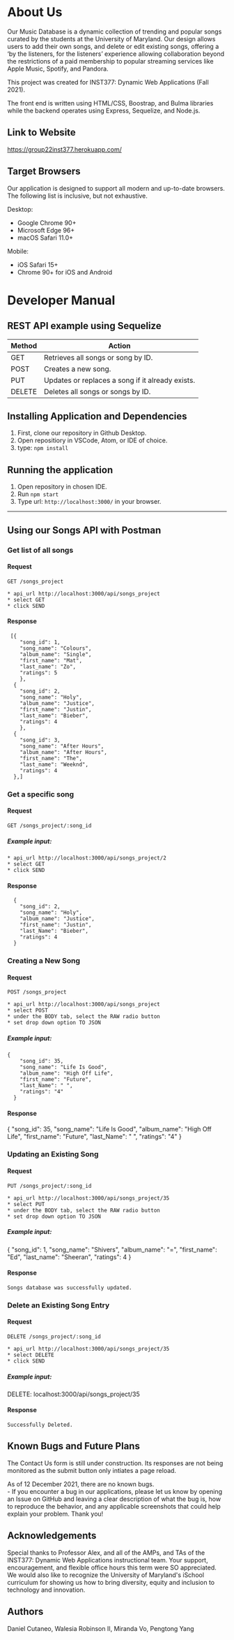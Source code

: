 # About Us

Our Music Database is a dynamic collection of trending and popular songs curated by the students at the University of Maryland. Our design allows users to add their own songs, and delete or edit existing songs, offering a ‘by the listeners, for the listeners’ experience allowing collaboration beyond the restrictions of a paid membership to popular streaming services like Apple Music, Spotify, and Pandora.

This project was created for INST377: Dynamic Web Applications (Fall 2021).

The front end is written using HTML/CSS, Boostrap, and Bulma libraries while the backend operates using Express, Sequelize, and Node.js.

## Link to Website
https://group22inst377.herokuapp.com/

## Target Browsers
Our application is designed to support all modern and up-to-date browsers.
The following list is inclusive, but not exhaustive.

Desktop:
* Google Chrome 90+
* Microsoft Edge 96+
* macOS Safari 11.0+

Mobile:
* iOS Safari 15+
* Chrome 90+ for iOS and Android

# Developer Manual

## REST API example using Sequelize

<table>
  <thead>
    <tr>
      <th>Method</th>
      <th>Action</th>
    </tr>
  </thead>
  <tbody>
    <tr>
      <td>GET</td>
      <td>Retrieves all songs or song by ID.</td>
    </tr>
    <tr>
      <td>POST</td>
      <td>Creates a new song.</td>
    </tr>
    <tr>
      <td>PUT</td>
      <td>Updates or replaces a song if it already exists.</td>
    </tr>
    <tr>
      <td>DELETE</td>
      <td>Deletes all songs or songs by ID.</td>
    </tr>
  </tbody>
</table>

## Installing Application and Dependencies

1. First, clone our repository in Github Desktop.
2. Open repositiory in VSCode, Atom, or IDE of choice.
3. type: `npm install`

## Running the application
1. Open repository in chosen IDE.
2. Run `npm start`
3. Type url: `http://localhost:3000/` in your browser.

<hr>

## Using our Songs API with Postman

### Get list of all songs

#### Request

`GET /songs_project`

    * api_url http://localhost:3000/api/songs_project
    * select GET
    * click SEND


#### Response

     [{
        "song_id": 1,
        "song_name": "Colours",
        "album_name": "Single",
        "first_name": "Mat",
        "last_name": "Zo",
        "ratings": 5
        },
      {
        "song_id": 2,
        "song_name": "Holy",
        "album_name": "Justice",
        "first_name": "Justin",
        "last_name": "Bieber",
        "ratings": 4
        },
      {
        "song_id": 3,
        "song_name": "After Hours",
        "album_name": "After Hours",
        "first_name": "The",
        "last_name": "Weeknd",
        "ratings": 4
      },]

### Get a specific song

#### Request

`GET /songs_project/:song_id`

##### Example input:

    * api_url http://localhost:3000/api/songs_project/2
    * select GET
    * click SEND

#### Response

      {
        "song_id": 2,
        "song_name": "Holy",
        "album_name": "Justice",
        "first_name": "Justin",
        "last_Name": "Bieber",
        "ratings": 4
      }

### Creating a New Song

#### Request

`POST /songs_project`

    * api_url http://localhost:3000/api/songs_project
    * select POST
    * under the BODY tab, select the RAW radio button
    * set drop down option TO JSON

##### Example input:

    {
        "song_id": 35,
        "song_name": "Life Is Good",
        "album_name": "High Off Life",
        "first_name": "Future",
        "last_Name": " ",
        "ratings": "4"
      }

#### Response

  {
      "song_id": 35,
      "song_name": "Life Is Good",
      "album_name": "High Off Life",
      "first_name": "Future",
      "last_Name": " ",
      "ratings": "4"
    }

### Updating an Existing Song

#### Request

`PUT /songs_project/:song_id`

    * api_url http://localhost:3000/api/songs_project/35
    * select PUT
    * under the BODY tab, select the RAW radio button
    * set drop down option TO JSON

##### Example input:

  {
      "song_id": 1,
      "song_name": "Shivers",
      "album_name": "=",
      "first_name": "Ed",
      "last_name": "Sheeran",
      "ratings": 4
    }

#### Response

    Songs database was successfully updated.

### Delete an Existing Song Entry

#### Request

`DELETE /songs_project/:song_id`

    * api_url http://localhost:3000/api/songs_project/35
    * select DELETE
    * click SEND

##### Example input: 

  DELETE: localhost:3000/api/songs_project/35

#### Response

    Successfully Deleted.
    
## Known Bugs and Future Plans

The Contact Us form is still under construction. Its responses are not being monitored as the submit button only intiates a page reload. 

As of 12 December 2021, there are no known bugs. <br> - If you encounter a bug in our applications, please let us know by opening an Issue on GitHub and leaving a clear description of what the bug is, how to reproduce the behavior, and any applicable screenshots that could help explain your problem. Thank you!
    
## Acknowledgements

Special thanks to Professor Alex, and all of the AMPs, and TAs of the INST377: Dynamic Web Applications instructional team. 
Your support, encouragement, and flexible office hours this term were SO appreciated.
We would also like to recognize the University of Maryland's iSchool curriculum for showing us how to bring diversity, equity and inclusion to technology and innovation. 

## Authors

Daniel Cutaneo, Walesia Robinson II, Miranda Vo, Pengtong Yang
